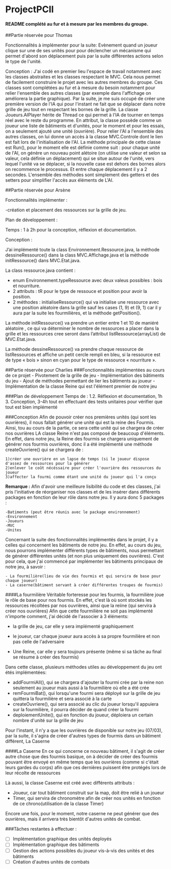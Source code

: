 # ProjectPCII 
#### README complété au fur et à mesure par les membres du groupe.

##Partie réservée pour Thomas

Fonctionnalités à implémenter pour la suite:
Evènement quand un joueur clique sur une de ses unités pour pour déclencher un mécanisme qui permet d'abord son déplacement puis par la suite différentes actions selon le type de l'unité.

Conception :
J'ai codé en premier lieu l'espace de travail notamment avec les classes abstraites et les classes respectant le MVC. Cela nous permet de facilement construire le projet avec les autres membres du groupe. Ces classes sont complétées au fur et à mesure du besoin notamment pour relier l'ensemble des autres classes (par exemple dans l'affichage on améliorera la partie graphique). 
Par la suite, je me suis occupé de créer une première version de l'IA qui pour l'instant  ne fait que se déplacer dans notre grille de jeu tout en respectant les bornes de la grille.
La classe Joueurs.AIPlayer hérite de Thread ce qui permet à l'IA de tourner en temps réel avec le reste du programme. En attribut, la classe possède comme un joueur une liste de bâtiments et d'unités, pour le moment et pour les essais, on a seulement ajouté une unité (ouvrière).
Pour relier l'AI a l'ensemble des autres classes, on lui donne un accès à la classe MVC.Controle dont le lien est fait lors de l'initialisation de l'AI.
La méthode principale de cette classe est Run(), pour le moment elle est définie comme suit : 
pour chaque unité de l'AI, on génère un nouveau point alétoire (on utilise une valeur et selon sa valeur, cela définie un déplacement)  qui se situe autour de l'unité, vers lequel l'unité va se déplacer, si la nouvelle case est dehors des bornes alors on recommence le processus.
Et entre chaque déplacement il y a 2 secondes. L'ensemble des méthodes sont simplement des getters et des setters pour simplifier l'accès aux éléments de L'AI.

##Partie réservée pour Arsène

Fonctionnalités implémenter :

-création et placement des ressources sur la grille de jeu.

Plan de développement : 

Temps : 1 à 2h pour la conception, réflexion et documentation.

Conception :  

J’ai implémenté toute la class Environnement.Ressource.java, la méthode dessineRessource() dans la class MVC.Affichage.java et la méthode initRessource() dans MVC.Etat.java.

La class ressource.java contient : 
- enum Environnement.typeRessource avec deux valeus possibles : bois et nourriture.
- 2 attributs : tR pour le type de ressouce et position pour avoir la position.
- 2 méthodes : initialiseRessource() qui va initialise une ressource avec une position aléatoire dans la grille sauf les cases (1, 9) et (9, 1) car il y aura par la suite les fourmilières, et la méthode getPosition().

La méthode initRessource() va prendre un entier entre 1 et 10 de maniéré aléatoire , ce qui va déterminer le nombre de ressources a placer dans la grille et les ressources cree seront dans l’attribut listRessource(arrayList) de MVC.Etat.java.

La méthode dessineRessource() va prendre chaque ressource de listRessources et affiche un petit cercle rempli en bleu, si la ressource est de type « bois » sinon en cyan pour le type de ressource « nourriture ». 

##Partie réservée pour Charlies
###Fonctionnalités implémentées au cours de ce projet
    - Pivotement de la grille de jeu
    - Implémentation des bâtiments du jeu
    - Ajout de méthodes permettant de lier les bâtiments au joueur
    - Implémentation de la classe Reine qui est l'élément premier de notre jeu

###Plan de développement
    Temps de : 
        1.2. Réflexion et documentation, 1h
        3. Conception, 3-4h tout en effectuant des tests unitaires pour vérifier que tout est bien implémenté

###Conception
Afin de pouvoir créer nos premières unités (qui sont les ouvrières), il nous fallait générer une unité qui est la reine des Fourmis.
Ainsi, tou au cours de la partie, ce sera cette unité qui se chargera de créer nos ouvrières
LA classe Reine n'est pas composé de beaucoup d'éléments. En effet, dans notre jeu, la Reine des fourmis se chargera 
uniquement de générer nos fourmis ouvrières, donc il a été implémenté une méthode createOuvriere() qui se chargera de : 

    1)créer une ouvrière en un lapse de temps (si le joueur dispose d'assez de ressources pour la générer
    2)enlever le coût nécéssaire pour créer l'ouvrière des ressources du joueur
    3)affecter la fourmi comme étant une unité du joueur qui l'a conçu

**Remarque :**
    Afin d'avoir une meilleure lisibilité du code et des classes, j'ai pris l'initiative de réorganiser nos classes et 
de les insérer dans différents packages en fonction de leur rôle dans notre jeu.
Il y aura donc 5 packages :

    -Batiments (peut être réunis avec le package environnement)
    -Environnement
    -Joueurs
    -MVC
    -Unites

Concernant la suite des fonctionnalités implémentés dans le projet, il y a celles qui concernent les bâtiments de notre jeu.
En effet, au cours du jeu, nous pourrons implémenter différents types de bâtiments, nous permettant de générer différentes unités (et non plus uniquement des ouvrières).
C'est pour cela, que j'ai commencé par implémenter les bâtiments principaux de notre jeu, à savoir :
    
    - La fourmilière(lieu de vie des fourmis et qui servira de base pour chaque joueur)
    - La caserne(bâtiment servant à créer différentes troupes de fourmis)

####La fourmilière
Véritable forteresse pour les fourmis, la fourmilière joue le rôle de base pour nos fourmis.
En effet, c'est là où sont stockés les ressources récoltées par nos ouvrières, ainsi que la reiine (qui servira à créer nos ouvrières)
Afin que cette fourmilière ne soit pas implémenté n'importe comment, j'ai décidé de l'associer à 3 éléments:

* la grille de jeu, car elle y sera implémenté graphiquement

* le joueur, car chaque joueur aura accès à sa propre fourmilière et non pas celle de l'adversaire 

* Une Reine, car elle y sera toujours présente (même si sa tâche au final se résume à créer des fourmis)


Dans cette classe, plusieurs méthodes utiles au développement du jeu ont étés implémentées:
* addFourmiAll(), qui se chargera d'ajouter la fourmi crée par la reine non seulement au joueur mais aussi à la fourmilière où elle a été crée
* remFourmiBat(), qui lorsqu'une fourmi sera déployé sur la grille de jeu quittera la fourmilière et sera associé à la carte
* createOuvriere(), qui sera associé au clic du joueur lorsqu'il appuiera sur la fourmilière, il pourra décider de quand créer la fourmi
* deploiementUnite(), qui en fonction du joueur, déploiera un certain nombre d'unité sur la grille de jeu

Pour l'instant, il n'y a que les ouvrières de disponible sur notre jeu (07/03), par la suite, il s'agira de créer d'autres types de fourmis dans un bâtiment différent, La Caserne

####La Caserne
En ce qui concerne ce nouveau bâtiment, il s'agit de créer autre chose que des fourmis basique, on à décider de créer des fourmis pouvant être envoyé en même temps 
que les ouvrières (comme si c'était leurs gardes du corps) afin que ces dernières puissent être protégés lors de leur récolte de ressources

Là aussi, la classe Caserne est créé avec différents attributs :
* Joueur, car tout bâtiment construit sur la map, doit être relié à un joueur
* Timer, qui servira de chronomètre afin de créer nos unités en fonction de ce chrono(utilisation de la classe Timer)

Encore une fois, pour le moment, notre caserne ne peut générer que des ouvrières, mais il arrivera très bientôt d'autres unités de combat.

###Tâches restantes à effectuer :
- [ ] Implémentation graphique des unités deployés
- [ ] Implémentation graphique des bâtiments
- [ ] Gestion des actions possibles du joueur vis-à-vis des unités et des bâtiments
- [ ] Création d'autres unités de combats